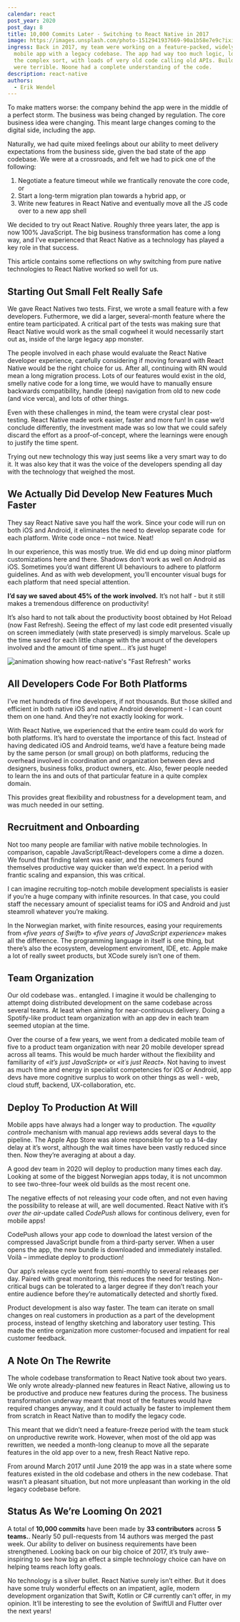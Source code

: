 ```yaml
---
calendar: react
post_year: 2020
post_day: 8
title: 10,000 Commits Later - Switching to React Native in 2017
image: https://images.unsplash.com/photo-1512941937669-90a1b58e7e9c?ixid=MXwxMjA3fDB8MHxwaG90by1wYWdlfHx8fGVufDB8fHw%3D&ixlib=rb-1.2.1&auto=format&fit=crop&w=1950&q=80
ingress: Back in 2017, my team were working on a feature-packed, widely used
  mobile app with a legacy codebase. The app had way too much logic, logic of
  the complex sort, with loads of very old code calling old APIs. Build times
  were terrible. Noone had a complete understanding of the code.
description: react-native
authors:
  - Erik Wendel
---
```

To make matters worse: the company behind the app were in the middle of a perfect storm. The business was being changed by regulation. The core business idea were changing. This meant large changes coming to the digital side, including the app.

Naturally, we had quite mixed feelings about our ability to meet delivery expectations from the business side, given the bad state of the app codebase. We were at a crossroads, and felt we had to pick one of the following:

1. Negotiate a feature timeout while we frantically renovate the core code, or
2. Start a long-term migration plan towards a hybrid app, or
3. Write new features in React Native and eventually move all the JS code over to a new app shell

We decided to try out React Native. Roughly three years later, the app is now 100% JavaScript. The big business transformation has come a long way, and I’ve experienced that React Native as a technology has played a key role in that success.

This article contains some reflections on *why* switching from pure native technologies to React Native worked so well for us.

## Starting Out Small Felt Really Safe

We gave React Natives two tests. First, we wrote a small feature with a few developers. Futhermore, we did a larger, several-month feature where the entire team participated. A critical part of the tests was making sure that React Native would work as the small cogwheel it would necessarily start out as, inside of the large legacy app monster.

The people involved in each phase would evaluate the React Native developer experience, carefully considering if moving forward with React Native would be the right choice for us. After all, continuing with RN would mean a long migration process. Lots of our features would exist in the old, smelly native code for a long time, we would have to manually ensure backwards compatibility, handle (deep) navigation from old to new code (and vice verca), and lots of other things.

Even with these challenges in mind, the team were crystal clear post-testing. React Native made work easier, faster and more fun! In case we’d conclude differently, the investment made was so low that we could safely discard the effort as a proof-of-concept, where the learnings were enough to justify the time spent.

Trying out new technology this way just seems like a very smart way to do it. It was also key that it was the voice of the developers spending all day with the technology that weighed the most.

## We Actually Did Develop New Features Much Faster

They say React Native save you half the work. Since your code will run on both iOS and Android, it eliminates the need to develop separate code  for each platform. Write code once – not twice. Neat!

In our experience, this was mostly true. We did end up doing minor platform customizations here and there. Shadows don’t work as well on Android as iOS. Sometimes you’d want different UI behaviours to adhere to platform guidelines. And as with web development, you’ll encounter visual bugs for each platform that need special attention.

**I’d say we saved about 45% of the work involved.** It’s not half - but it still makes a tremendous difference on productivity!

It’s also hard to not talk about the productivity boost obtained by Hot Reload (now Fast Refresh). Seeing the effect of my last code edit presented visually on screen immediately (with state preserved) is simply marvelous. Scale up the time saved for each little change with the amount of the developers involved and the amount of time spent… it’s just huge!

![animation showing how react-native's "Fast Refresh" works](https://microsoft.github.io/react-native-windows/blog/assets/fastrefresh.gif "React Native's \"Fast Refresh\"")

## All Developers Code For Both Platforms

I’ve met hundreds of fine developers, if not thousands. But those skilled and efficient in both native iOS and native Android development - I can count them on one hand. And they’re not exactly looking for work.

With React Native, we experienced that the entire team could do work for both platforms. It’s hard to overstate the importance of this fact. Instead of having dedicated iOS and Android teams, we’d have a feature being made by the same person (or small group) on both platforms, reducing the overhead involved in coordination and organization between devs and designers, business folks, product owners, etc. Also, fewer people needed to learn the ins and outs of that particular feature in a quite complex domain.

This provides great flexibility and robustness for a development team, and was much needed in our setting.

## Recruitment and Onboarding

Not too many people are familiar with native mobile technologies. In comparison, capable JavaScript/React-developers come a dime a dozen. We found that finding talent was easier, and the newcomers found themselves productive way quicker than we’d expect. In a period with frantic scaling and expansion, this was critical. 

I can imagine recruiting top-notch mobile development specialists is easier if you’re a huge company with infinite resources. In that case, you could staff the necessary amount of specialist teams for iOS and Android and just steamroll whatever you’re making. 

In the Norwegian market, with finite resources, easing your requirements from *«five years of Swift»* to *«five years of JavaScript experience»* makes all the difference. The programming language in itself is one thing, but there’s also the ecosystem, development enviroment, IDE, etc. Apple make a lot of really sweet products, but XCode surely isn’t one of them.

## Team Organization

Our old codebase was.. entangled. I imagine it would be challenging to attempt doing distributed development on the same codebase across several teams. At least when aiming for near-continuous delivery. Doing a Spotify-like product team organization with an app dev in each team seemed utopian at the time.

Over the course of a few years, we went from a dedicated mobile team of five to a product team organization with near 20 mobile developer spread across all teams. This would be much harder without the flexibility and familiarity of *«it’s just JavaScript»* or *«it´s just React»*. Not having to invest as much time and energy in specialist competencies for iOS or Android, app devs have more cognitive surplus to work on other things as well - web, cloud stuff, backend, UX-collaboration, etc.

## Deploy To Production At Will

Mobile apps have always had a longer way to production. The *«quality control»* mechanism with manual app reviews adds several days to the pipeline. The Apple App Store was alone responsible for up to a 14-day delay at it’s worst, although the wait times have been vastly reduced since then. Now they’re averaging at about a day.

A good dev team in 2020 will deploy to production many times each day. Looking at some of the biggest Norwegian apps today, it is not uncommon to see two-three-four week old builds as the most recent one. 

The negative effects of not releasing your code often, and not even having the possibility to release at will, are well documented. React Native with it’s *over the air*-update called *CodePush* allows for continous delivery, even for mobile apps! 

CodePush allows your app code to download the latest version of the compressed JavaScript bundle from a third-party server. When a user opens the app, the new bundle is downloaded and immediately installed. Voilà – immediate deploy to production!

Our app’s release cycle went from semi-monthly to several releases per day. Paired with great monitoring, this reduces the need for testing. Non-critical bugs can be tolerated to a larger degree if they don’t reach your entire audience before they’re automatically detected and shortly fixed. 

Product development is also way faster. The team can iterate on small changes on real customers in production as a part of the development process, instead of lengthy sketching and laboratory user testing. This made the entire organization more customer-focused and impatient for real customer feedback.

## A Note On The Rewrite

The whole codebase transformation to React Native took about two years. We only wrote already-planned new features in React Native, allowing us to be productive and produce new features during the process. The business transformation underway meant that most of the features would have required changes anyway, and it could actually be faster to implement them from scratch in React Native than to modify the legacy code. 

This meant that we didn’t need a feature-freeze period with the team stuck on unproductive rewrite work. However, when most of the old app was rewritten, we needed a month-long cleanup to move all the separate features in the old app over to a new, fresh React Native repo. 

From around March 2017 until June 2019 the app was in a state where some features existed in the old codebase and others in the new codebase. That wasn’t a pleasant situation, but not more unpleasant than working in the old legacy codebase before.

## Status As We’re Looming On 2021

A total of **10,000 commits** have been made by **33 contributors** across **5 teams.**. Nearly 50 pull-requests from 14 authors was merged the past week. Our ability to deliver on business requirements have been strengthened. Looking back on our big choice of 2017, it’s truly awe-inspiring to see how big an effect a simple technology choice can have on helping teams reach lofty goals.

No technology is a silver bullet. React Native surely isn’t either. But it does have some truly wonderful effects on an impatient, agile, modern development organization that Swift, Kotlin or C# currently can’t offer, in my opinion. It’ll be interesting to see the evolution of SwiftUI and Flutter over the next years!
